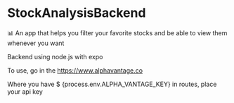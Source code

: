 # StockAnalysisBackend

📊 An app that helps you filter your favorite stocks and be able to view them whenever you want

Backend using node.js with expo

To use, go in the https://www.alphavantage.co 

Where you have $ {process.env.ALPHA_VANTAGE_KEY} in routes, place your api key
